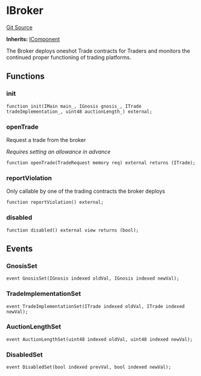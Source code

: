 # IBroker
[Git Source](https://github.com/larrythecucumber321/protocol/blob/aabf2c9d4120808940fb3be9193cb66ea71ac351/contracts/interfaces/IBroker.sol)

**Inherits:**
[IComponent](/tools/docgen/src/contracts/interfaces/IComponent.sol/interface.IComponent.md)

The Broker deploys oneshot Trade contracts for Traders and monitors
the continued proper functioning of trading platforms.


## Functions
### init


```solidity
function init(IMain main_, IGnosis gnosis_, ITrade tradeImplementation_, uint48 auctionLength_) external;
```

### openTrade

Request a trade from the broker

*Requires setting an allowance in advance*


```solidity
function openTrade(TradeRequest memory req) external returns (ITrade);
```

### reportViolation

Only callable by one of the trading contracts the broker deploys


```solidity
function reportViolation() external;
```

### disabled


```solidity
function disabled() external view returns (bool);
```

## Events
### GnosisSet

```solidity
event GnosisSet(IGnosis indexed oldVal, IGnosis indexed newVal);
```

### TradeImplementationSet

```solidity
event TradeImplementationSet(ITrade indexed oldVal, ITrade indexed newVal);
```

### AuctionLengthSet

```solidity
event AuctionLengthSet(uint48 indexed oldVal, uint48 indexed newVal);
```

### DisabledSet

```solidity
event DisabledSet(bool indexed prevVal, bool indexed newVal);
```

